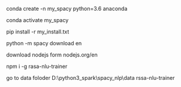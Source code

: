 
conda create -n my_spacy python=3.6 anaconda

conda activate my_spacy

pip install -r my_install.txt

python -m spacy download en

download nodejs form nodejs.org/en

npm i -g rasa-nlu-trainer

go to data foloder
D:\python3_spark\spacy_nlp\data  rssa-nlu-trainer






